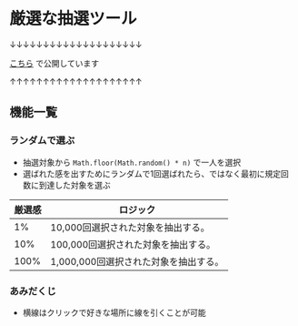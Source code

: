 # 厳選な抽選ツール
↓↓↓↓↓↓↓↓↓↓↓↓↓↓↓↓↓↓↓↓

[こちら](https://gensei.masakurapa.com/) で公開しています

↑↑↑↑↑↑↑↑↑↑↑↑↑↑↑↑↑↑↑↑

## 機能一覧

### ランダムで選ぶ
- 抽選対象から `Math.floor(Math.random() * n)` で一人を選択
- 選ばれた感を出すためにランダムで1回選ばれたら、ではなく最初に規定回数に到達した対象を選ぶ

厳選感 | ロジック
---|---
1%  |10,000回選択された対象を抽出する。
10% | 100,000回選択された対象を抽出する。
100% | 1,000,000回選択された対象を抽出する。

### あみだくじ
- 横線はクリックで好きな場所に線を引くことが可能
